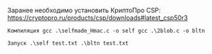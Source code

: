 Заранее необходимо установить КриптоПро CSP: https://cryptopro.ru/products/csp/downloads#latest_csp50r3


``Компиляция
gcc .\selfmade_Hmac.c -o self
gcc .\2blob.c -o bltn
``

``Запуск
.\self test.txt
.\bltn test.txt
``
